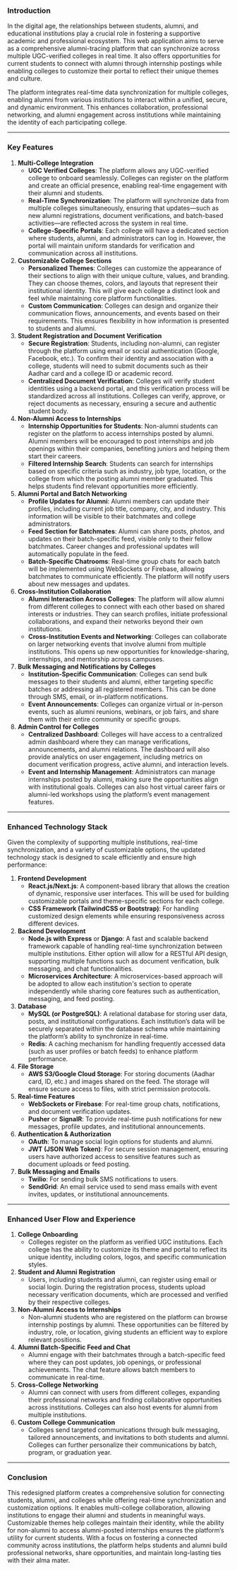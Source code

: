 ### **Introduction**

In the digital age, the relationships between students, alumni, and educational institutions play a crucial role in fostering a supportive academic and professional ecosystem. This web application aims to serve as a comprehensive alumni-tracing platform that can synchronize across multiple UGC-verified colleges in real time. It also offers opportunities for current students to connect with alumni through internship postings while enabling colleges to customize their portal to reflect their unique themes and culture.

The platform integrates real-time data synchronization for multiple colleges, enabling alumni from various institutions to interact within a unified, secure, and dynamic environment. This enhances collaboration, professional networking, and alumni engagement across institutions while maintaining the identity of each participating college.

---

### **Key Features**

1. **Multi-College Integration**
    - **UGC Verified Colleges**: The platform allows any UGC-verified college to onboard seamlessly. Colleges can register on the platform and create an official presence, enabling real-time engagement with their alumni and students.
    - **Real-Time Synchronization**: The platform will synchronize data from multiple colleges simultaneously, ensuring that updates—such as new alumni registrations, document verifications, and batch-based activities—are reflected across the system in real time.
    - **College-Specific Portals**: Each college will have a dedicated section where students, alumni, and administrators can log in. However, the portal will maintain uniform standards for verification and communication across all institutions.
2. **Customizable College Sections**
    - **Personalized Themes**: Colleges can customize the appearance of their sections to align with their unique culture, values, and branding. They can choose themes, colors, and layouts that represent their institutional identity. This will give each college a distinct look and feel while maintaining core platform functionalities.
    - **Custom Communication**: Colleges can design and organize their communication flows, announcements, and events based on their requirements. This ensures flexibility in how information is presented to students and alumni.
3. **Student Registration and Document Verification**
    - **Secure Registration**: Students, including non-alumni, can register through the platform using email or social authentication (Google, Facebook, etc.). To confirm their identity and association with a college, students will need to submit documents such as their Aadhar card and a college ID or academic record.
    - **Centralized Document Verification**: Colleges will verify student identities using a backend portal, and this verification process will be standardized across all institutions. Colleges can verify, approve, or reject documents as necessary, ensuring a secure and authentic student body.
4. **Non-Alumni Access to Internships**
    - **Internship Opportunities for Students**: Non-alumni students can register on the platform to access internships posted by alumni. Alumni members will be encouraged to post internships and job openings within their companies, benefiting juniors and helping them start their careers.
    - **Filtered Internship Search**: Students can search for internships based on specific criteria such as industry, job type, location, or the college from which the posting alumni member graduated. This helps students find relevant opportunities more efficiently.
5. **Alumni Portal and Batch Networking**
    - **Profile Updates for Alumni**: Alumni members can update their profiles, including current job title, company, city, and industry. This information will be visible to their batchmates and college administrators.
    - **Feed Section for Batchmates**: Alumni can share posts, photos, and updates on their batch-specific feed, visible only to their fellow batchmates. Career changes and professional updates will automatically populate in the feed.
    - **Batch-Specific Chatrooms**: Real-time group chats for each batch will be implemented using WebSockets or Firebase, allowing batchmates to communicate efficiently. The platform will notify users about new messages and updates.
6. **Cross-Institution Collaboration**
    - **Alumni Interaction Across Colleges**: The platform will allow alumni from different colleges to connect with each other based on shared interests or industries. They can search profiles, initiate professional collaborations, and expand their networks beyond their own institutions.
    - **Cross-Institution Events and Networking**: Colleges can collaborate on larger networking events that involve alumni from multiple institutions. This opens up new opportunities for knowledge-sharing, internships, and mentorship across campuses.
7. **Bulk Messaging and Notifications by Colleges**
    - **Institution-Specific Communication**: Colleges can send bulk messages to their students and alumni, either targeting specific batches or addressing all registered members. This can be done through SMS, email, or in-platform notifications.
    - **Event Announcements**: Colleges can organize virtual or in-person events, such as alumni reunions, webinars, or job fairs, and share them with their entire community or specific groups.
8. **Admin Control for Colleges**
    - **Centralized Dashboard**: Colleges will have access to a centralized admin dashboard where they can manage verifications, announcements, and alumni relations. The dashboard will also provide analytics on user engagement, including metrics on document verification progress, active alumni, and interaction levels.
    - **Event and Internship Management**: Administrators can manage internships posted by alumni, making sure the opportunities align with institutional goals. Colleges can also host virtual career fairs or alumni-led workshops using the platform’s event management features.

---

### **Enhanced Technology Stack**

Given the complexity of supporting multiple institutions, real-time synchronization, and a variety of customizable options, the updated technology stack is designed to scale efficiently and ensure high performance:

1. **Frontend Development**
    - **React.js/Next.js**: A component-based library that allows the creation of dynamic, responsive user interfaces. This will be used for building customizable portals and theme-specific sections for each college.
    - **CSS Framework (TailwindCSS or Bootstrap)**: For handling customized design elements while ensuring responsiveness across different devices.
2. **Backend Development**
    - **Node.js with Express** or **Django**: A fast and scalable backend framework capable of handling real-time synchronization between multiple institutions. Either option will allow for a RESTful API design, supporting multiple functions such as document verification, bulk messaging, and chat functionalities.
    - **Microservices Architecture**: A microservices-based approach will be adopted to allow each institution's section to operate independently while sharing core features such as authentication, messaging, and feed posting.
3. **Database**
    - **MySQL (or PostgreSQL)**: A relational database for storing user data, posts, and institutional configurations. Each institution’s data will be securely separated within the database schema while maintaining the platform’s ability to synchronize in real-time.
    - **Redis**: A caching mechanism for handling frequently accessed data (such as user profiles or batch feeds) to enhance platform performance.
4. **File Storage**
    - **AWS S3/Google Cloud Storage**: For storing documents (Aadhar card, ID, etc.) and images shared on the feed. The storage will ensure secure access to files, with strict permission protocols.
5. **Real-time Features**
    - **WebSockets or Firebase**: For real-time group chats, notifications, and document verification updates.
    - **Pusher** or **SignalR**: To provide real-time push notifications for new messages, profile updates, and institutional announcements.
6. **Authentication & Authorization**
    - **OAuth**: To manage social login options for students and alumni.
    - **JWT (JSON Web Token)**: For secure session management, ensuring users have authorized access to sensitive features such as document uploads or feed posting.
7. **Bulk Messaging and Emails**
    - **Twilio**: For sending bulk SMS notifications to users.
    - **SendGrid**: An email service used to send mass emails with event invites, updates, or institutional announcements.

---

### **Enhanced User Flow and Experience**

1. **College Onboarding**
    - Colleges register on the platform as verified UGC institutions. Each college has the ability to customize its theme and portal to reflect its unique identity, including colors, logos, and specific communication styles.
2. **Student and Alumni Registration**
    - Users, including students and alumni, can register using email or social login. During the registration process, students upload necessary verification documents, which are processed and verified by their respective colleges.
3. **Non-Alumni Access to Internships**
    - Non-alumni students who are registered on the platform can browse internship postings by alumni. These opportunities can be filtered by industry, role, or location, giving students an efficient way to explore relevant positions.
4. **Alumni Batch-Specific Feed and Chat**
    - Alumni engage with their batchmates through a batch-specific feed where they can post updates, job openings, or professional achievements. The chat feature allows batch members to communicate in real-time.
5. **Cross-College Networking**
    - Alumni can connect with users from different colleges, expanding their professional networks and finding collaborative opportunities across institutions. Colleges can also host events for alumni from multiple institutions.
6. **Custom College Communication**
    - Colleges send targeted communications through bulk messaging, tailored announcements, and invitations to both students and alumni. Colleges can further personalize their communications by batch, program, or graduation year.

---

### **Conclusion**

This redesigned platform creates a comprehensive solution for connecting students, alumni, and colleges while offering real-time synchronization and customization options. It enables multi-college collaboration, allowing institutions to engage their alumni and students in meaningful ways. Customizable themes help colleges maintain their identity, while the ability for non-alumni to access alumni-posted internships ensures the platform’s utility for current students. With a focus on fostering a connected community across institutions, the platform helps students and alumni build professional networks, share opportunities, and maintain long-lasting ties with their alma mater.
